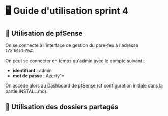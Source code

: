 # 🖥️ Guide d'utilisation sprint 4

## 🧱 Utilisation de pfSense

On se connecte à l'interface de gestion du pare-feu à l'adresse *172.16.10.254*.

On peut se connecter en temps qu'admin avec le compte suivant :
* **identifiant** : admin
* **mot de passe** : Azerty1*

On accède alors au Dashboard de pfSense (cf configuration initiale dans la partie INSTALL.md).

## 📂 Utilisation des dossiers partagés
